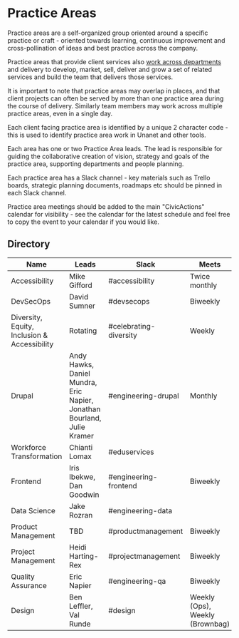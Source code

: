 # Practice Areas

Practice areas are a self-organized group oriented around a specific practice or craft - oriented towards learning, continuous improvement and cross-pollination of ideas and best practice across the company.

Practice areas that provide client services also [work across departments](working-with-depts.md) and delivery to develop, market, sell, deliver and grow a set of related services and build the team that delivers those services.

It is important to note that practice areas may overlap in places, and that client projects can often be served by more than one practice area during the course of delivery. Similarly team members may work across multiple practice areas, even in a single day.

Each client facing practice area is identified by a unique 2 character code - this is used to identify practice area work in Unanet and other tools.

Each area has one or two Practice Area leads. The lead is responsible for guiding the collaborative creation of vision, strategy and goals of the practice area, supporting departments and people planning.

Each practice area has a Slack channel - key materials such as Trello boards, strategic planning documents, roadmaps etc should be pinned in each Slack channel.

Practice area meetings should be added to the main "CivicActions" calendar for visibility - see the calendar for the latest schedule and feel free to copy the event to your calendar if you would like.

## Directory

| Name                                         | Leads                                                                   | Slack                  | Meets                           |
| -------------------------------------------- | ----------------------------------------------------------------------- | ---------------------- | ------------------------------- |
| Accessibility                                | Mike Gifford                                                            | #accessibility         | Twice monthly                   |
| DevSecOps                                    | David Sumner                                                            | #devsecops             | Biweekly                        |
| Diversity, Equity, Inclusion & Accessibility | Rotating                                                                | #celebrating-diversity | Weekly                          |
| Drupal                                       | Andy Hawks, Daniel Mundra, Eric Napier, Jonathan Bourland, Julie Kramer | #engineering-drupal    | Monthly                         |
| Workforce Transformation                     | Chianti Lomax                                                           | #eduservices           |                                 |
| Frontend                                     | Iris Ibekwe, Dan Goodwin                                                | #engineering-frontend  | Biweekly                        |
| Data Science                                 | Jake Rozran                                                             | #engineering-data      |                                 |
| Product Management                           | TBD                                                                     | #productmanagement     | Biweekly                        |
| Project Management                           | Heidi Harting-Rex                                                       | #projectmanagement     | Biweekly                        |
| Quality Assurance                            | Eric Napier                                                             | #engineering-qa        | Biweekly                        |
| Design                                       | Ben Leffler, Val Runde                                                  | #design                | Weekly (Ops), Weekly (Brownbag) |

